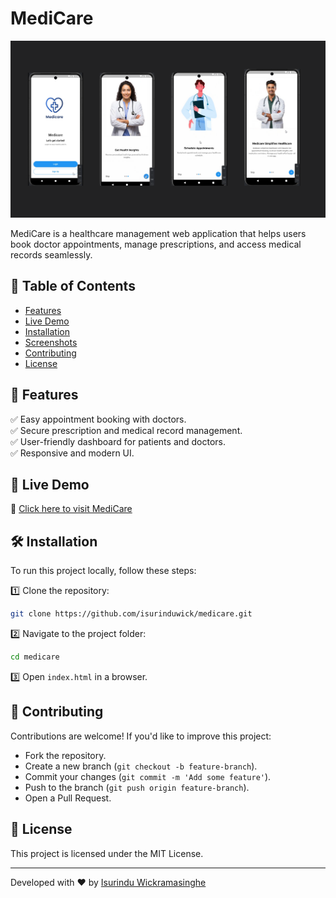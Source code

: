 # MediCare

![MediCare](https://github.com/isurinduwick/medicare/blob/main/assets/Untitled%20design%20(4).png)

MediCare is a healthcare management web application that helps users book doctor appointments, manage prescriptions, and access medical records seamlessly.

## 📌 Table of Contents
- [Features](#-features)
- [Live Demo](#-live-demo)
- [Installation](#-installation)
- [Screenshots](#-screenshots)
- [Contributing](#-contributing)
- [License](#-license)

## 🏥 Features
✅ Easy appointment booking with doctors.  
✅ Secure prescription and medical record management.  
✅ User-friendly dashboard for patients and doctors.  
✅ Responsive and modern UI.  

## 🚀 Live Demo
🔗 [Click here to visit MediCare](https://isurinduwick.github.io/medicare/)

## 🛠️ Installation
To run this project locally, follow these steps:

1️⃣ Clone the repository:
   ```bash
   git clone https://github.com/isurinduwick/medicare.git
   ```
2️⃣ Navigate to the project folder:
   ```bash
   cd medicare
   ```
3️⃣ Open `index.html` in a browser.



## 🤝 Contributing
Contributions are welcome! If you'd like to improve this project:
- Fork the repository.
- Create a new branch (`git checkout -b feature-branch`).
- Commit your changes (`git commit -m 'Add some feature'`).
- Push to the branch (`git push origin feature-branch`).
- Open a Pull Request.

## 📜 License
This project is licensed under the MIT License.

---
Developed with ❤️ by [Isurindu Wickramasinghe](https://github.com/isurinduwick)

